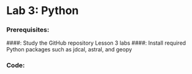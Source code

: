 # Lab 3: Python

### Prerequisites:
####: Study the GitHub repository Lesson 3 labs
####: Install required Python packages such as jdcal, astral, and geopy

### Code:
